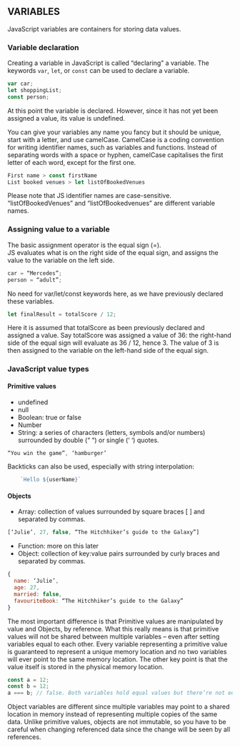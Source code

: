 ## **VARIABLES**

JavaScript variables are containers for storing data values. 

### **Variable declaration**

Creating a variable in JavaScript is called “declaring” a variable. 
The keywords `var`, `let`, or `const` can be used to declare a variable.

```javascript
var car;
let shoppingList;
const person;
```  
At this point the variable is declared. However, since it has not yet been assigned a value, its value is undefined.

You can give your variables any name you fancy but it should be unique, start with a letter, and use camelCase. CamelCase is a coding convention for writing identifier names, such as variables and functions. Instead of separating words with a space or hyphen, camelCase capitalises the first letter of each word, except for the first one.

```javascript
First name > const firstName
List booked venues > let listOfBookedVenues
```

Please note that JS identifier names are case-sensitive.  
“listOfBookedVenues” and “listOfBookedvenues” are different variable names.

### **Assigning value to a variable**

The basic assignment operator is the equal sign (=).  
JS evaluates what is on the right side of the equal sign, and assigns the value to the variable on the left side.

```javascript
car = “Mercedes”;
person = “adult”;
```  
No need for var/let/const keywords here, as we have previously declared these variables.
```javascript
let finalResult = totalScore / 12;
```  
Here it is assumed that totalScore as been previously declared and assigned a value. Say totalScore was assigned a value of 36: the right-hand side of the equal sign will evaluate as 36 / 12, hence 3. The value of 3 is then assigned to the variable on the left-hand side of the equal sign. 

### **JavaScript value types**

#### Primitive values
-	undefined
-	null
-	Boolean: true or false
-	Number
-	String: a series of characters (letters, symbols and/or numbers) surrounded by double (“ “) or single (‘ ‘) quotes. 
```javascript 
“You win the game”, ‘hamburger’
```  
Backticks can also be used, especially with string interpolation: 
```javascript 
    `Hello ${userName}` 
``` 

#### Objects
-	Array: collection of values surrounded by square braces [ ] and separated by commas.  
```javascript
[‘Julie’, 27, false, “The Hitchhiker’s guide to the Galaxy”]  
```
-	Function: more on this later
-	Object: collection of key:value pairs surrounded by curly braces and separated by commas.  
```javascript
{  
  name: ‘Julie’,  
  age: 27,  
  married: false,  
  favouriteBook: “The Hitchhiker’s guide to the Galaxy”
}
```

The most important difference is that 
Primitive values are manipulated by value and 
Objects, by reference. 
What this really means is that primitive values will not be shared between multiple variables – even after setting variables equal to each other. Every variable representing a primitive value is guaranteed to represent a unique memory location and no two variables will ever point to the same memory location. The other key point is that the value itself is stored in the physical memory location.

```javascript
const a = 12;
const b = 12;
a === b; // false. Both variables hold equal values but there’re not equal because they are different pieces of memory. 
```  

Object variables are different since multiple variables may point to a shared location in memory instead of representing multiple copies of the same data. Unlike primitive values, objects are not immutable, so you have to be careful when changing referenced data since the change will be seen by all references.
 
